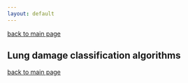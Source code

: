 ```yaml
---
layout: default
---
```


[back to main page](./)

## Lung damage classification algorithms


[back to main page](./)
